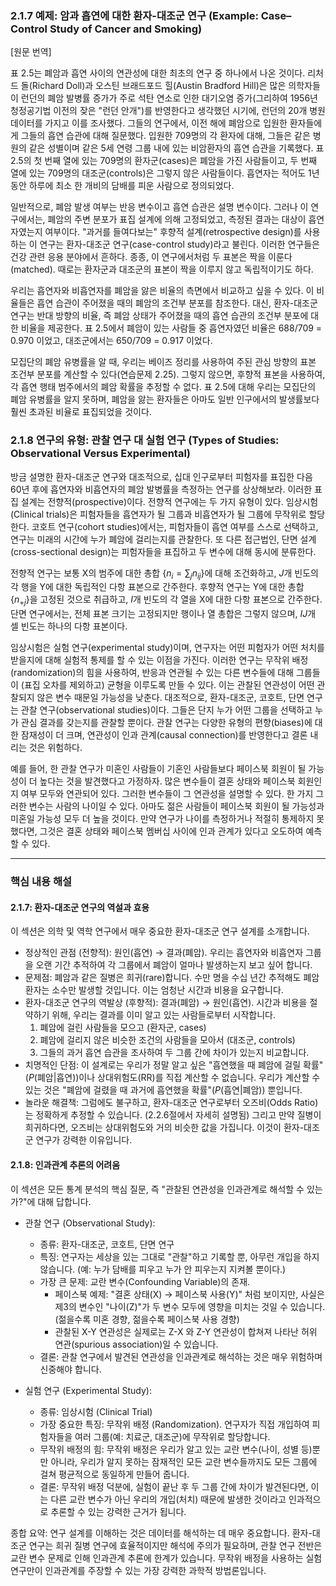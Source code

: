 ### 2.1.7 예제: 암과 흡연에 대한 환자-대조군 연구 (Example: Case–Control Study of Cancer and Smoking)

[원문 번역]

표 2.5는 폐암과 흡연 사이의 연관성에 대한 최초의 연구 중 하나에서 나온 것이다. 리처드 돌(Richard Doll)과 오스틴 브래드포드 힐(Austin Bradford Hill)은 많은 의학자들이 런던의 폐암 발병률 증가가 주로 석탄 연소로 인한 대기오염 증가(그리하여 1956년 청정공기법 이전의 잦은 "런던 안개")를 반영한다고 생각했던 시기에, 런던의 20개 병원 데이터를 가지고 이를 조사했다. 그들의 연구에서, 이전 해에 폐암으로 입원한 환자들에게 그들의 흡연 습관에 대해 질문했다. 입원한 709명의 각 환자에 대해, 그들은 같은 병원의 같은 성별이며 같은 5세 연령 그룹 내에 있는 비암환자의 흡연 습관을 기록했다. 표 2.5의 첫 번째 열에 있는 709명의 환자군(cases)은 폐암을 가진 사람들이고, 두 번째 열에 있는 709명의 대조군(controls)은 그렇지 않은 사람들이다. 흡연자는 적어도 1년 동안 하루에 최소 한 개비의 담배를 피운 사람으로 정의되었다.

일반적으로, 폐암 발생 여부는 반응 변수이고 흡연 습관은 설명 변수이다. 그러나 이 연구에서는, 폐암의 주변 분포가 표집 설계에 의해 고정되었고, 측정된 결과는 대상이 흡연자였는지 여부이다. "과거를 들여다보는" 후향적 설계(retrospective design)를 사용하는 이 연구는 환자-대조군 연구(case-control study)라고 불린다. 이러한 연구들은 건강 관련 응용 분야에서 흔하다. 종종, 이 연구에서처럼 두 표본은 짝을 이룬다(matched). 때로는 환자군과 대조군의 표본이 짝을 이루지 않고 독립적이기도 하다.

우리는 흡연자와 비흡연자를 폐암을 앓은 비율의 측면에서 비교하고 싶을 수 있다. 이 비율들은 흡연 습관이 주어졌을 때의 폐암의 조건부 분포를 참조한다. 대신, 환자-대조군 연구는 반대 방향의 비율, 즉 폐암 상태가 주어졌을 때의 흡연 습관의 조건부 분포에 대한 비율을 제공한다. 표 2.5에서 폐암이 있는 사람들 중 흡연자였던 비율은 688/709 = 0.970 이었고, 대조군에서는 650/709 = 0.917 이었다.

모집단의 폐암 유병률을 알 때, 우리는 베이즈 정리를 사용하여 주된 관심 방향의 표본 조건부 분포를 계산할 수 있다(연습문제 2.25). 그렇지 않으면, 후향적 표본을 사용하여, 각 흡연 행태 범주에서의 폐암 확률을 추정할 수 없다. 표 2.5에 대해 우리는 모집단의 폐암 유병률을 알지 못하며, 폐암을 앓는 환자들은 아마도 일반 인구에서의 발생률보다 훨씬 초과된 비율로 표집되었을 것이다.

### 2.1.8 연구의 유형: 관찰 연구 대 실험 연구 (Types of Studies: Observational Versus Experimental)

방금 설명한 환자-대조군 연구와 대조적으로, 십대 인구로부터 피험자를 표집한 다음 60년 후에 흡연자와 비흡연자의 폐암 발병률을 측정하는 연구를 상상해보라. 이러한 표집 설계는 전향적(prospective)이다. 전향적 연구에는 두 가지 유형이 있다. 임상시험(Clinical trials)은 피험자들을 흡연자가 될 그룹과 비흡연자가 될 그룹에 무작위로 할당한다. 코호트 연구(cohort studies)에서는, 피험자들이 흡연 여부를 스스로 선택하고, 연구는 미래의 시간에 누가 폐암에 걸리는지를 관찰한다. 또 다른 접근법인, 단면 설계(cross-sectional design)는 피험자들을 표집하고 두 변수에 대해 동시에 분류한다.

전향적 연구는 보통 X의 범주에 대한 총합 $\{n_i = \sum_j n_{ij}\}$에 대해 조건화하고, $J$개 빈도의 각 행을 Y에 대한 독립적인 다항 표본으로 간주한다. 후향적 연구는 Y에 대한 총합 $\{n_{+j}\}$을 고정된 것으로 취급하고, $I$개 빈도의 각 열을 X에 대한 다항 표본으로 간주한다. 단면 연구에서는, 전체 표본 크기는 고정되지만 행이나 열 총합은 그렇지 않으며, $IJ$개 셀 빈도는 하나의 다항 표본이다.

임상시험은 실험 연구(experimental study)이며, 연구자는 어떤 피험자가 어떤 처치를 받을지에 대해 실험적 통제를 할 수 있는 이점을 가진다. 이러한 연구는 무작위 배정(randomization)의 힘을 사용하여, 반응과 연관될 수 있는 다른 변수들에 대해 그룹들이 (표집 오차를 제외하고) 균형을 이루도록 만들 수 있다. 이는 관찰된 연관성이 어떤 관찰되지 않은 변수 때문일 가능성을 낮춘다. 대조적으로, 환자-대조군, 코호트, 단면 연구는 관찰 연구(observational studies)이다. 그들은 단지 누가 어떤 그룹을 선택하고 누가 관심 결과를 갖는지를 관찰할 뿐이다. 관찰 연구는 다양한 유형의 편향(biases)에 대한 잠재성이 더 크며, 연관성이 인과 관계(causal connection)를 반영한다고 결론 내리는 것은 위험하다.

예를 들어, 한 관찰 연구가 미혼인 사람들이 기혼인 사람들보다 페이스북 회원이 될 가능성이 더 높다는 것을 발견했다고 가정하자. 많은 변수들이 결혼 상태와 페이스북 회원인지 여부 모두와 연관되어 있다. 그러한 변수들이 그 연관성을 설명할 수 있다. 한 가지 그러한 변수는 사람의 나이일 수 있다. 아마도 젊은 사람들이 페이스북 회원이 될 가능성과 미혼일 가능성 모두 더 높을 것이다. 만약 연구가 나이를 측정하거나 적절히 통제하지 못했다면, 그것은 결혼 상태와 페이스북 멤버십 사이에 인과 관계가 있다고 오도하여 예측할 수 있다.

---

### 핵심 내용 해설

#### 2.1.7: 환자-대조군 연구의 역설과 효용

이 섹션은 의학 및 역학 연구에서 매우 중요한 환자-대조군 연구 설계를 소개합니다.

*   정상적인 관점 (전향적): 원인(흡연) $\rightarrow$ 결과(폐암). 우리는 흡연자와 비흡연자 그룹을 오랜 기간 추적하여 각 그룹에서 폐암이 얼마나 발생하는지 보고 싶어 합니다.
*   문제점: 폐암과 같은 질병은 희귀(rare)합니다. 수만 명을 수십 년간 추적해도 폐암 환자는 소수만 발생할 것입니다. 이는 엄청난 시간과 비용을 요구합니다.
*   환자-대조군 연구의 역발상 (후향적): 결과(폐암) $\rightarrow$ 원인(흡연). 시간과 비용을 절약하기 위해, 우리는 결과를 이미 알고 있는 사람들로부터 시작합니다.
    1.  폐암에 걸린 사람들을 모으고 (환자군, cases)
    2.  폐암에 걸리지 않은 비슷한 조건의 사람들을 모아서 (대조군, controls)
    3.  그들의 과거 흡연 습관을 조사하여 두 그룹 간에 차이가 있는지 비교합니다.
*   치명적인 단점: 이 설계로는 우리가 정말 알고 싶은 "흡연했을 때 폐암에 걸릴 확률"($P(\text{폐암}|\text{흡연})$)이나 상대위험도(RR)를 직접 계산할 수 없습니다. 우리가 계산할 수 있는 것은 "폐암에 걸렸을 때 과거에 흡연했을 확률"($P(\text{흡연}|\text{폐암})$) 뿐입니다.
*   놀라운 해결책: 그럼에도 불구하고, 환자-대조군 연구로부터 오즈비(Odds Ratio)는 정확하게 추정할 수 있습니다. (2.2.6절에서 자세히 설명됨) 그리고 만약 질병이 희귀하다면, 오즈비는 상대위험도와 거의 비슷한 값을 가집니다. 이것이 환자-대조군 연구가 강력한 이유입니다.

#### 2.1.8: 인과관계 추론의 어려움

이 섹션은 모든 통계 분석의 핵심 질문, 즉 "관찰된 연관성을 인과관계로 해석할 수 있는가?"에 대해 답합니다.

*   관찰 연구 (Observational Study):
    *   종류: 환자-대조군, 코호트, 단면 연구
    *   특징: 연구자는 세상을 있는 그대로 "관찰"하고 기록할 뿐, 아무런 개입을 하지 않습니다. (예: 누가 담배를 피우고 누가 안 피우는지 지켜볼 뿐이다.)
    *   가장 큰 문제: 교란 변수(Confounding Variable)의 존재.
        *   페이스북 예제: "결혼 상태(X) $\rightarrow$ 페이스북 사용(Y)" 처럼 보이지만, 사실은 제3의 변수인 "나이(Z)"가 두 변수 모두에 영향을 미치는 것일 수 있습니다. (젊을수록 미혼 경향, 젊을수록 페이스북 사용 경향)
        *   관찰된 X-Y 연관성은 실제로는 Z-X 와 Z-Y 연관성이 합쳐져 나타난 허위 연관(spurious association)일 수 있습니다.
    *   결론: 관찰 연구에서 발견된 연관성을 인과관계로 해석하는 것은 매우 위험하며 신중해야 합니다.

*   실험 연구 (Experimental Study):
    *   종류: 임상시험 (Clinical Trial)
    *   가장 중요한 특징: 무작위 배정 (Randomization). 연구자가 직접 개입하여 피험자들을 여러 그룹(예: 치료군, 대조군)에 무작위로 할당합니다.
    *   무작위 배정의 힘: 무작위 배정은 우리가 알고 있는 교란 변수(나이, 성별 등)뿐만 아니라, 우리가 알지 못하는 잠재적인 모든 교란 변수들까지도 모든 그룹에 걸쳐 평균적으로 동일하게 만들어 줍니다.
    *   결론: 무작위 배정 덕분에, 실험이 끝난 후 두 그룹 간에 차이가 발견된다면, 이는 다른 교란 변수가 아닌 우리의 개입(처치) 때문에 발생한 것이라고 인과적으로 추론할 수 있는 강력한 근거가 됩니다.

종합 요약: 연구 설계를 이해하는 것은 데이터를 해석하는 데 매우 중요합니다. 환자-대조군 연구는 희귀 질병 연구에 효율적이지만 해석에 주의가 필요하며, 관찰 연구 전반은 교란 변수 문제로 인해 인과관계 추론에 한계가 있습니다. 무작위 배정을 사용하는 실험 연구만이 인과관계를 주장할 수 있는 가장 강력한 과학적 방법론입니다.
